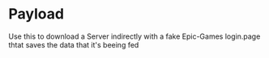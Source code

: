 # Payload
Use this to download a Server indirectly with a fake Epic-Games login.page thtat saves the data that it's beeing fed
